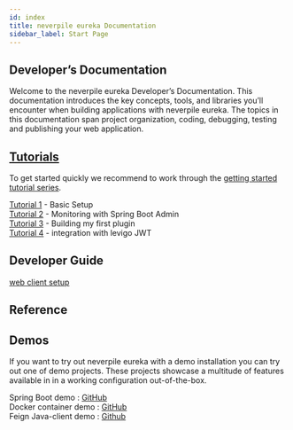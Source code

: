 ```yaml
---
id: index
title: neverpile eureka Documentation
sidebar_label: Start Page
---
```


## Developer’s Documentation

Welcome to the neverpile eureka Developer’s Documentation. This documentation introduces the key concepts, tools, and libraries you’ll encounter when building applications with neverpile eureka. The topics in this documentation span project organization, coding, debugging, testing and publishing your web application.

## [Tutorials](tutorials/index.md)
To get started quickly we recommend to work through the [getting started tutorial series](tutorials/index.md).

[Tutorial 1](tutorials/Tutorial-1.md) - Basic Setup  
[Tutorial 2](tutorials/Tutorial-2.md) - Monitoring with Spring Boot Admin  
[Tutorial 3](tutorials/Tutorial-3.md) - Building my first plugin  
[Tutorial 4](tutorials/Tutorial-4.md) - integration with levigo JWT  

## Developer Guide

[web client setup](web-client-setup.md)


## Reference


## Demos

If you want to try out neverpile eureka with a demo installation you can try out one of demo projects. These projects showcase a multitude of features available in in a working configuration out-of-the-box. 

Spring Boot demo : [GitHub](https://github.com/levigo/neverpile-eureka-demos)  
Docker container demo : [GitHub](https://github.com/levigo/neverpile-eureka-demos)  
Feign Java-client demo : [Github](https://github.com/levigo/neverpile-eureka-java-client)

